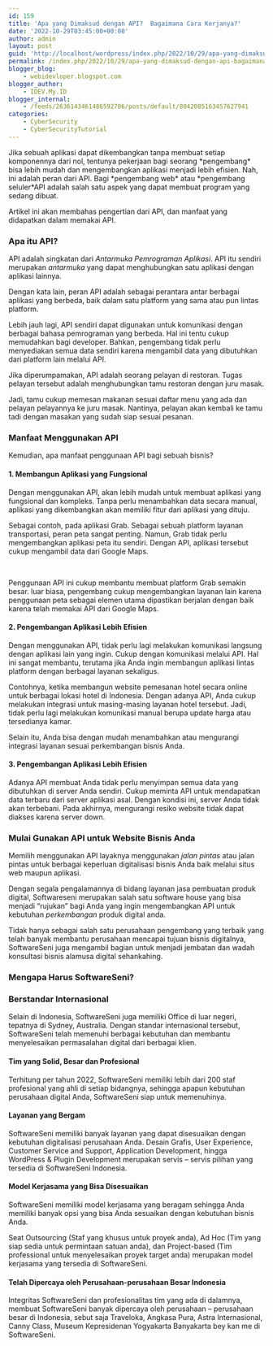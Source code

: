 ```yaml
---
id: 159
title: 'Apa yang Dimaksud dengan API?  Bagaimana Cara Kerjanya?'
date: '2022-10-29T03:45:00+00:00'
author: admin
layout: post
guid: 'http://localhost/wordpress/index.php/2022/10/29/apa-yang-dimaksud-dengan-api-bagaimana-cara-kerjanya/'
permalink: /index.php/2022/10/29/apa-yang-dimaksud-dengan-api-bagaimana-cara-kerjanya/
blogger_blog:
    - webidevloper.blogspot.com
blogger_author:
    - IDEV.My.ID
blogger_internal:
    - /feeds/2636143461486592706/posts/default/8042085163457627941
categories:
    - CyberSecurity
    - CyberSecurityTutorial
---
```


<div>Jika sebuah aplikasi dapat dikembangkan tanpa membuat setiap komponennya dari nol, tentunya pekerjaan bagi seorang *pengembang* bisa lebih mudah dan mengembangkan aplikasi menjadi lebih efisien. Nah, ini adalah peran dari API. Bagi *pengembang web* atau *pengembang seluler*API adalah salah satu aspek yang dapat membuat program yang sedang dibuat.

Artikel ini akan membahas pengertian dari API, dan manfaat yang didapatkan dalam memakai API.

### **Apa itu API?**

API adalah singkatan dari *Antarmuka Pemrograman Aplikasi*. API itu sendiri merupakan *antarmuka* yang dapat menghubungkan satu aplikasi dengan aplikasi lainnya.

Dengan kata lain, peran API adalah sebagai perantara antar berbagai aplikasi yang berbeda, baik dalam satu platform yang sama atau pun lintas platform.

Lebih jauh lagi, API sendiri dapat digunakan untuk komunikasi dengan berbagai bahasa pemrograman yang berbeda. Hal ini tentu cukup memudahkan bagi developer. Bahkan, pengembang tidak perlu menyediakan semua data sendiri karena mengambil data yang dibutuhkan dari platform lain melalui API.

Jika diperumpamakan, API adalah seorang pelayan di restoran. Tugas pelayan tersebut adalah menghubungkan tamu restoran dengan juru masak.

Jadi, tamu cukup memesan makanan sesuai daftar menu yang ada dan pelayan pelayannya ke juru masak. Nantinya, pelayan akan kembali ke tamu tadi dengan masakan yang sudah siap sesuai pesanan.

### **Manfaat Menggunakan API**

Kemudian, apa manfaat penggunaan API bagi sebuah bisnis?

#### 1. **Membangun Aplikasi yang Fungsional**



Dengan menggunakan API, akan lebih mudah untuk membuat aplikasi yang fungsional dan kompleks. Tanpa perlu menambahkan data secara manual, aplikasi yang dikembangkan akan memiliki fitur dari aplikasi yang dituju.

Sebagai contoh, pada aplikasi Grab. Sebagai sebuah platform layanan transportasi, peran peta sangat penting. Namun, Grab tidak perlu mengembangkan aplikasi peta itu sendiri. Dengan API, aplikasi tersebut cukup mengambil data dari Google Maps.

️

Penggunaan API ini cukup membantu membuat platform Grab semakin besar. luar biasa, pengembang cukup mengembangkan layanan lain karena penggunaan peta sebagai elemen utama dipastikan berjalan dengan baik karena telah memakai API dari Google Maps.

#### 2. **Pengembangan Aplikasi Lebih Efisien**



Dengan menggunakan API, tidak perlu lagi melakukan komunikasi langsung dengan aplikasi lain yang ingin. Cukup dengan komunikasi melalui API. Hal ini sangat membantu, terutama jika Anda ingin membangun aplikasi lintas platform dengan berbagai layanan sekaligus.

Contohnya, ketika membangun website pemesanan hotel secara online untuk berbagai lokasi hotel di Indonesia. Dengan adanya API, Anda cukup melakukan integrasi untuk masing-masing layanan hotel tersebut. Jadi, tidak perlu lagi melakukan komunikasi manual berupa update harga atau tersedianya kamar.

Selain itu, Anda bisa dengan mudah menambahkan atau mengurangi integrasi layanan sesuai perkembangan bisnis Anda.

#### 3. **Pengembangan Aplikasi Lebih Efisien**



Adanya API membuat Anda tidak perlu menyimpan semua data yang dibutuhkan di server Anda sendiri. Cukup meminta API untuk mendapatkan data terbaru dari server aplikasi asal. Dengan kondisi ini, server Anda tidak akan terbebani. Pada akhirnya, mengurangi resiko website tidak dapat diakses karena server down.

### **Mulai Gunakan API untuk Website Bisnis Anda**

Memilih menggunakan API layaknya menggunakan *jalan pintas* atau jalan pintas untuk berbagai keperluan digitalisasi bisnis Anda baik melalui situs web maupun aplikasi.

Dengan segala pengalamannya di bidang layanan jasa pembuatan produk digital, Softwareseni merupakan salah satu software house yang bisa menjadi “rujukan” bagi Anda yang ingin mengembangkan API untuk kebutuhan *perkembangan* produk digital anda.

Tidak hanya sebagai salah satu perusahaan pengembang yang terbaik yang telah banyak membantu perusahaan mencapai tujuan bisnis digitalnya, SoftwareSeni juga mengambil bagian untuk menjadi jembatan dan wadah konsultasi bisnis alamusa digital sehankahing.

### **Mengapa Harus SoftwareSeni?**

### **Berstandar Internasional**

Selain di Indonesia, SoftwareSeni juga memiliki Office di luar negeri, tepatnya di Sydney, Australia. Dengan standar internasional tersebut, SoftwareSeni telah memenuhi berbagai kebutuhan dan membantu menyelesaikan permasalahan digital dari berbagai klien.

#### **Tim yang Solid, Besar dan Profesional**

Terhitung per tahun 2022, SoftwareSeni memiliki lebih dari 200 staf profesional yang ahli di setiap bidangnya, sehingga apapun kebutuhan perusahaan digital Anda, SoftwareSeni siap untuk memenuhinya.

#### **Layanan yang Bergam**

SoftwareSeni memiliki banyak layanan yang dapat disesuaikan dengan kebutuhan digitalisasi perusahaan Anda. Desain Grafis, User Experience, Customer Service and Support, Application Development, hingga WordPress &amp; Plugin Development merupakan servis – servis pilihan yang tersedia di SoftwareSeni Indonesia.

#### **Model Kerjasama yang Bisa Disesuaikan**

SoftwareSeni memiliki model kerjasama yang beragam sehingga Anda memiliki banyak opsi yang bisa Anda sesuaikan dengan kebutuhan bisnis Anda.

Seat Outsourcing (Staf yang khusus untuk proyek anda), Ad Hoc (Tim yang siap sedia untuk permintaan satuan anda), dan Project-based (Tim professional untuk menyelesaikan proyek target anda) merupakan model kerjasama yang tersedia di SoftwareSeni.

#### **Telah Dipercaya oleh Perusahaan-perusahaan Besar Indonesia**

Integritas SoftwareSeni dan profesionalitas tim yang ada di dalamnya, membuat SoftwareSeni banyak dipercaya oleh perusahaan – perusahaan besar di Indonesia, sebut saja Traveloka, Angkasa Pura, Astra Internasional, Canny Class, Museum Kepresidenan Yogyakarta Banyakarta bey kan me di SoftwareSeni.

️

</div>
